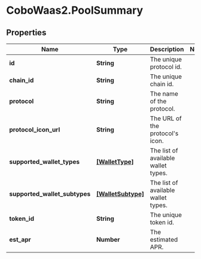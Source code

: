 # CoboWaas2.PoolSummary

## Properties

Name | Type | Description | Notes
------------ | ------------- | ------------- | -------------
**id** | **String** | The unique protocol id. | 
**chain_id** | **String** | The unique chain id. | 
**protocol** | **String** | The name of the protocol. | 
**protocol_icon_url** | **String** | The URL of the protocol&#39;s icon. | 
**supported_wallet_types** | [**[WalletType]**](WalletType.md) | The list of available wallet types. | 
**supported_wallet_subtypes** | [**[WalletSubtype]**](WalletSubtype.md) | The list of available wallet types. | 
**token_id** | **String** | The unique token id. | 
**est_apr** | **Number** | The estimated APR. | 


